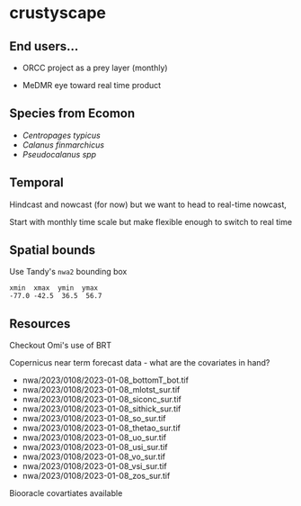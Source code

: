 # crustyscape

## End users...

 + ORCC project as a prey layer (monthly)

 + MeDMR eye toward real time product

## Species from Ecomon
  + *Centropages typicus*
  + *Calanus finmarchicus*
  + *Pseudocalanus spp*
  
## Temporal
  Hindcast and nowcast (for now) but we want to head to real-time nowcast,
  
  Start with monthly time scale but make flexible enough to switch to real time

## Spatial bounds

  Use Tandy's `nwa2` bounding box 
```
xmin  xmax  ymin  ymax 
-77.0 -42.5  36.5  56.7
```

## Resources

Checkout Omi's use of BRT

Copernicus near term forecast data - what are the covariates in hand?
  + nwa/2023/0108/2023-01-08_bottomT_bot.tif
  + nwa/2023/0108/2023-01-08_mlotst_sur.tif
  + nwa/2023/0108/2023-01-08_siconc_sur.tif
  + nwa/2023/0108/2023-01-08_sithick_sur.tif
  + nwa/2023/0108/2023-01-08_so_sur.tif
  + nwa/2023/0108/2023-01-08_thetao_sur.tif
  + nwa/2023/0108/2023-01-08_uo_sur.tif
  + nwa/2023/0108/2023-01-08_usi_sur.tif
  + nwa/2023/0108/2023-01-08_vo_sur.tif
  + nwa/2023/0108/2023-01-08_vsi_sur.tif
  + nwa/2023/0108/2023-01-08_zos_sur.tif

Biooracle covartiates available

